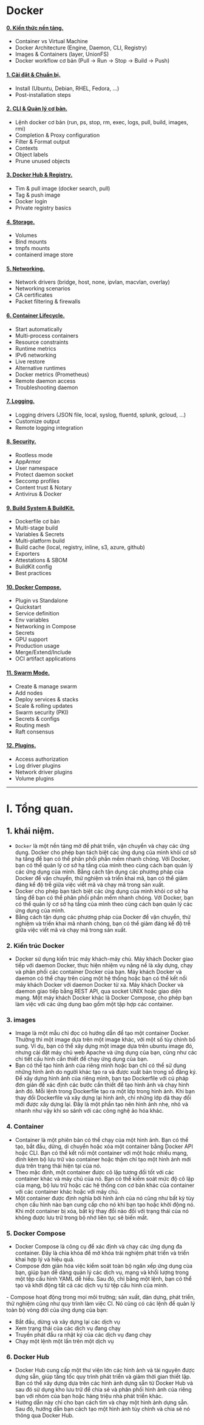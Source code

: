 # Docker 



#### [0. Kiến thức nền tảng.](https://github.com/Phungvanquang/Website/tree/main/Docker/Ki%E1%BA%BFn%20th%E1%BB%A9c%20n%E1%BB%81n%20t%E1%BA%A3ng)
- Container vs Virtual Machine
- Docker Architecture (Engine, Daemon, CLI, Registry)
- Images & Containers (layer, UnionFS)
- Docker workflow cơ bản (Pull → Run → Stop → Build → Push)
#### [1. Cài đặt & Chuẩn bị.]()
- Install (Ubuntu, Debian, RHEL, Fedora, ...)
- Post-installation steps
#### [2. CLI & Quản lý cơ bản.](https://github.com/Phungvanquang/Website/tree/main/Docker/CLI)
- Lệnh docker cơ bản (run, ps, stop, rm, exec, logs, pull, build, images, rmi)
- Completion & Proxy configuration
- Filter & Format output
- Contexts
- Object labels
- Prune unused objects
#### [3. Docker Hub & Registry.](https://github.com/Phungvanquang/Website/tree/main/Docker/Docker%20Hub%20&%20Registry)
- Tìm & pull image (docker search, pull)
- Tag & push image
- Docker login
- Private registry basics
#### [4. Storage.](https://github.com/Phungvanquang/Website/blob/main/Docker/Storage/README.md)
- Volumes
- Bind mounts
- tmpfs mounts
- containerd image store
#### [5. Networking.](https://github.com/Phungvanquang/Website/blob/main/Docker/Networking/README.md)
- Network drivers (bridge, host, none, ipvlan, macvlan, overlay)
- Networking scenarios
- CA certificates
- Packet filtering & firewalls
#### [6. Container Lifecycle.](https://github.com/Phungvanquang/Website/tree/main/Docker/Container%20Lifecycle)
- Start automatically
- Multi-process containers
- Resource constraints
- Runtime metrics
- IPv6 networking
- Live restore
- Alternative runtimes
- Docker metrics (Prometheus)
- Remote daemon access
- Troubleshooting daemon
#### [7. Logging.]()
- Logging drivers (JSON file, local, syslog, fluentd, splunk, gcloud, ...)
- Customize output
- Remote logging integration
#### [8. Security.]()
- Rootless mode
- AppArmor
- User namespace
- Protect daemon socket
- Seccomp profiles
- Content trust & Notary
- Antivirus & Docker
#### [9. Build System & BuildKit.]()
- Dockerfile cơ bản
- Multi-stage build
- Variables & Secrets
- Multi-platform build
- Build cache (local, registry, inline, s3, azure, github)
- Exporters
- Attestations & SBOM
- BuildKit config
- Best practices
#### [10. Docker Compose.]()
- Plugin vs Standalone
- Quickstart
- Service definition
- Env variables
- Networking in Compose
- Secrets
- GPU support
- Production usage
- Merge/Extend/Include
- OCI artifact applications
#### [11. Swarm Mode.]()
- Create & manage swarm
- Add nodes
- Deploy services & stacks
- Scale & rolling updates
- Swarm security (PKI)
- Secrets & configs
- Routing mesh
- Raft consensus
#### [12. Plugins.]()
- Access authorization
- Log driver plugins
- Network driver plugins
- Volume plugins
----------------------------------------------------------------------------------
# I. Tổng quan.
## 1. khái niệm. 
- `Docker` là một nền tảng mở để phát triển, vận chuyển và chạy các ứng dụng. Docker cho phép bạn tách biệt các ứng dụng của mình khỏi cơ sở hạ tầng để bạn có thể phân phối phần mềm nhanh chóng. Với Docker, bạn có thể quản lý cơ sở hạ tầng của mình theo cùng cách bạn quản lý các ứng dụng của mình. Bằng cách tận dụng các phương pháp của Docker để vận chuyển, thử nghiệm và triển khai mã, bạn có thể giảm đáng kể độ trễ giữa việc viết mã và chạy mã trong sản xuất.
- Docker cho phép bạn tách biệt các ứng dụng của mình khỏi cơ sở hạ tầng để bạn có thể phân phối phần mềm nhanh chóng. Với Docker, bạn có thể quản lý cơ sở hạ tầng của mình theo cùng cách bạn quản lý các ứng dụng của mình.
- Bằng cách tận dụng các phương pháp của Docker để vận chuyển, thử nghiệm và triển khai mã nhanh chóng, bạn có thể giảm đáng kể độ trễ giữa việc viết mã và chạy mã trong sản xuất.
### 2. Kiến trúc Docker
- Docker sử dụng kiến ​​trúc máy khách-máy chủ. Máy khách Docker giao tiếp với daemon Docker, thực hiện nhiệm vụ nặng nề là xây dựng, chạy và phân phối các container Docker của bạn. Máy khách Docker và daemon có thể chạy trên cùng một hệ thống hoặc bạn có thể kết nối máy khách Docker với daemon Docker từ xa. Máy khách Docker và daemon giao tiếp bằng REST API, qua socket UNIX hoặc giao diện mạng. Một máy khách Docker khác là Docker Compose, cho phép bạn làm việc với các ứng dụng bao gồm một tập hợp các container.

### 3. images
- Image là một mẫu chỉ đọc có hướng dẫn để tạo một container Docker. Thường thì một image dựa trên một image khác, với một số tùy chỉnh bổ sung. Ví dụ, bạn có thể xây dựng một image dựa trên ubuntu image đó, nhưng cài đặt máy chủ web Apache và ứng dụng của bạn, cũng như các chi tiết cấu hình cần thiết để chạy ứng dụng của bạn.
- Bạn có thể tạo hình ảnh của riêng mình hoặc bạn chỉ có thể sử dụng những hình ảnh do người khác tạo ra và được xuất bản trong sổ đăng ký. Để xây dựng hình ảnh của riêng mình, bạn tạo Dockerfile với cú pháp đơn giản để xác định các bước cần thiết để tạo hình ảnh và chạy hình ảnh đó. Mỗi lệnh trong Dockerfile tạo ra một lớp trong hình ảnh. Khi bạn thay đổi Dockerfile và xây dựng lại hình ảnh, chỉ những lớp đã thay đổi mới được xây dựng lại. Đây là một phần tạo nên hình ảnh nhẹ, nhỏ và nhanh như vậy khi so sánh với các công nghệ ảo hóa khác.
### 4. Container
- Container là một phiên bản có thể chạy của một hình ảnh. Bạn có thể tạo, bắt đầu, dừng, di chuyển hoặc xóa một container bằng Docker API hoặc CLI. Bạn có thể kết nối một container với một hoặc nhiều mạng, đính kèm bộ lưu trữ vào container hoặc thậm chí tạo một hình ảnh mới dựa trên trạng thái hiện tại của nó.
- Theo mặc định, một container được cô lập tương đối tốt với các container khác và máy chủ của nó. Bạn có thể kiểm soát mức độ cô lập của mạng, bộ lưu trữ hoặc các hệ thống con cơ bản khác của container với các container khác hoặc với máy chủ.
- Một container được định nghĩa bởi hình ảnh của nó cũng như bất kỳ tùy chọn cấu hình nào bạn cung cấp cho nó khi bạn tạo hoặc khởi động nó. Khi một container bị xóa, bất kỳ thay đổi nào đối với trạng thái của nó không được lưu trữ trong bộ nhớ liên tục sẽ biến mất.
### 5. Docker Compose
- Docker Compose là công cụ để xác định và chạy các ứng dụng đa container. Đây là chìa khóa để mở khóa trải nghiệm phát triển và triển khai hợp lý và hiệu quả.
- Compose đơn giản hóa việc kiểm soát toàn bộ ngăn xếp ứng dụng của bạn, giúp bạn dễ dàng quản lý các dịch vụ, mạng và khối lượng trong một tệp cấu hình YAML dễ hiểu. Sau đó, chỉ bằng một lệnh, bạn có thể tạo và khởi động tất cả các dịch vụ từ tệp cấu hình của mình.

\- Compose hoạt động trong mọi môi trường; sản xuất, dàn dựng, phát triển, thử nghiệm cũng như quy trình làm việc CI. Nó cũng có các lệnh để quản lý toàn bộ vòng đời của ứng dụng của bạn:

+ Bắt đầu, dừng và xây dựng lại các dịch vụ
+ Xem trạng thái của các dịch vụ đang chạy
+ Truyền phát đầu ra nhật ký của các dịch vụ đang chạy
+ Chạy một lệnh một lần trên một dịch vụ
### 6. Docker Hub
- Docker Hub cung cấp một thư viện lớn các hình ảnh và tài nguyên được dựng sẵn, giúp tăng tốc quy trình phát triển và giảm thời gian thiết lập. Bạn có thể xây dựng dựa trên các hình ảnh dựng sẵn từ Docker Hub và sau đó sử dụng kho lưu trữ để chia sẻ và phân phối hình ảnh của riêng bạn với nhóm của bạn hoặc hàng triệu nhà phát triển khác.
- Hướng dẫn này chỉ cho bạn cách tìm và chạy một hình ảnh dựng sẵn. Sau đó, hướng dẫn bạn cách tạo một hình ảnh tùy chỉnh và chia sẻ nó thông qua Docker Hub.
